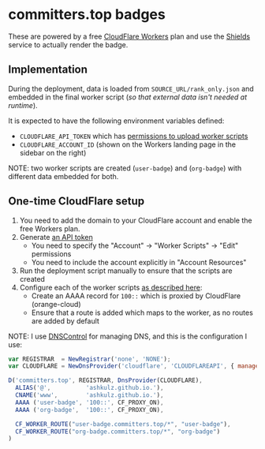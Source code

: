 # committers.top badges

These are powered by a free [CloudFlare Workers](https://workers.cloudflare.com) plan and use the [Shields](https://shields.io) service to actually render the badge.

## Implementation

During the deployment, data is loaded from `SOURCE_URL/rank_only.json` and embedded in the final worker script (_so that external data isn't needed at runtime_).

It is expected to have the following environment variables defined:
* `CLOUDFLARE_API_TOKEN` which has [permissions to upload worker scripts](https://api.cloudflare.com/#worker-script-upload-worker)
* `CLOUDFLARE_ACCOUNT_ID` (shown on the Workers landing page in the sidebar on the right)

NOTE: two worker scripts are created (`user-badge`) and (`org-badge`) with different data embedded for both.

## One-time CloudFlare setup

1. You need to add the domain to your CloudFlare account and enable the free Workers plan.
2. Generate [an API token](https://dash.cloudflare.com/profile/api-tokens)
    * You need to specify the "Account" -> "Worker Scripts" -> "Edit" permissions
    * You need to include the account explicitly in "Account Resources"
3. Run the deployment script manually to ensure that the scripts are created
4. Configure each of the worker scripts [as described here](https://developers.cloudflare.com/workers/platform/routes#custom-routes):
    * Create an AAAA record for `100::` which is proxied by CloudFlare (orange-cloud)
    * Ensure that a route is added which maps to the worker, as no routes are added by default

NOTE: I use [DNSControl](https://stackexchange.github.io/dnscontrol/) for managing DNS, and this is the configuration I use:

```js
var REGISTRAR  = NewRegistrar('none', 'NONE');
var CLOUDFLARE = NewDnsProvider('cloudflare', 'CLOUDFLAREAPI', { manage_workers: true });

D('committers.top', REGISTRAR, DnsProvider(CLOUDFLARE),
  ALIAS('@',          'ashkulz.github.io.'),
  CNAME('www',        'ashkulz.github.io.'),
  AAAA ('user-badge', '100::', CF_PROXY_ON),
  AAAA ('org-badge',  '100::', CF_PROXY_ON),

  CF_WORKER_ROUTE("user-badge.committers.top/*", "user-badge"),
  CF_WORKER_ROUTE("org-badge.committers.top/*", "org-badge")
)

```
